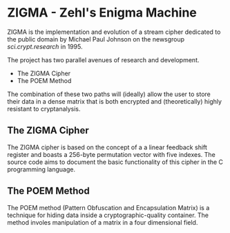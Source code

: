 # ZIGMA - Zehl's Enigma Machine
ZIGMA is the implementation and evolution of a stream cipher dedicated to the public domain
by Michael Paul Johnson on the newsgroup *sci.crypt.research* in 1995. 

The project has two parallel avenues of research and development.
 * The ZIGMA Cipher
 * The POEM Method

The combination of these two paths will (ideally) allow the user to store their data in a dense 
matrix that is both encrypted and (theoretically) highly resistant to cryptanalysis.

## The ZIGMA Cipher
The ZIGMA cipher is based on the concept of a a linear feedback shift register and boasts a
256-byte permutation vector with five indexes. The source code aims to document the basic
functionality of this cipher in the C programming language.  
 
## The POEM Method
The POEM method (Pattern Obfuscation and Encapsulation Matrix) is a technique for hiding data
inside a cryptographic-quality container. The method involes manipulation of a matrix in a four
dimensional field.